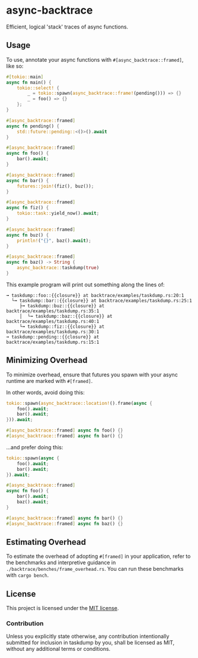 <!-- Do not edit README.md manually. Instead, edit the module comment of `backtrace/lib.rs`. -->

# async-backtrace

Efficient, logical 'stack' traces of async functions.

## Usage
To use, annotate your async functions with `#[async_backtrace::framed]`,
like so:

```rust
#[tokio::main]
async fn main() {
    tokio::select! {
        _ = tokio::spawn(async_backtrace::frame!(pending())) => {}
        _ = foo() => {}
    };
}

#[async_backtrace::framed]
async fn pending() {
    std::future::pending::<()>().await
}

#[async_backtrace::framed]
async fn foo() {
    bar().await;
}

#[async_backtrace::framed]
async fn bar() {
    futures::join!(fiz(), buz());
}

#[async_backtrace::framed]
async fn fiz() {
    tokio::task::yield_now().await;
}

#[async_backtrace::framed]
async fn buz() {
    println!("{}", baz().await);
}

#[async_backtrace::framed]
async fn baz() -> String {
    async_backtrace::taskdump(true)
}
```

This example program will print out something along the lines of:

```
╼ taskdump::foo::{{closure}} at backtrace/examples/taskdump.rs:20:1
  └╼ taskdump::bar::{{closure}} at backtrace/examples/taskdump.rs:25:1
     ├╼ taskdump::buz::{{closure}} at backtrace/examples/taskdump.rs:35:1
     │  └╼ taskdump::baz::{{closure}} at backtrace/examples/taskdump.rs:40:1
     └╼ taskdump::fiz::{{closure}} at backtrace/examples/taskdump.rs:30:1
╼ taskdump::pending::{{closure}} at backtrace/examples/taskdump.rs:15:1
```

## Minimizing Overhead
To minimize overhead, ensure that futures you spawn with your async runtime
are marked with `#[framed]`.

In other words, avoid doing this:
```rust
tokio::spawn(async_backtrace::location!().frame(async {
    foo().await;
    bar().await;
})).await;

#[async_backtrace::framed] async fn foo() {}
#[async_backtrace::framed] async fn bar() {}
```
...and prefer doing this:
```rust
tokio::spawn(async {
    foo().await;
    bar().await;
}).await;

#[async_backtrace::framed]
async fn foo() {
    bar().await;
    baz().await;
}

#[async_backtrace::framed] async fn bar() {}
#[async_backtrace::framed] async fn baz() {}
```

## Estimating Overhead
To estimate the overhead of adopting `#[framed]` in your application, refer
to the benchmarks and interpretive guidance in
`./backtrace/benches/frame_overhead.rs`. You can run these benchmarks with
`cargo bench`.

## License

This project is licensed under the [MIT license].

[MIT license]: https://github.com/tokio-rs/async-backtrace/blob/main/LICENSE

### Contribution

Unless you explicitly state otherwise, any contribution intentionally submitted
for inclusion in taskdump by you, shall be licensed as MIT, without any
additional terms or conditions.
